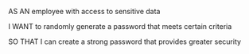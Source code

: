 AS AN employee with access to sensitive data

I WANT to randomly generate a password that meets certain criteria

SO THAT I can create a strong password that provides greater security

